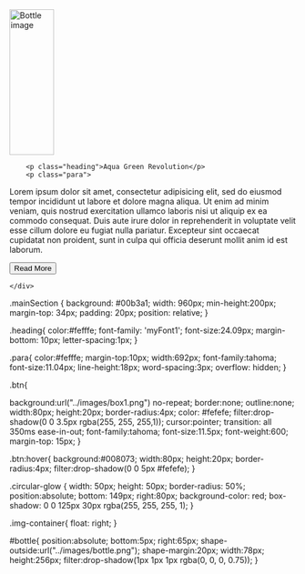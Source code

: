<div class="mainSection">
        <div class="img-container">
          <img src="images/bottle.png" width="78" height="256" alt="Bottle image" id="bottle">
      </div>
 
        <p class="heading">Aqua Green Revolution</p>
        <p class="para">
Lorem ipsum dolor sit amet, consectetur adipisicing elit, sed do eiusmod tempor incididunt ut labore et dolore magna aliqua. Ut enim ad minim veniam, quis nostrud exercitation ullamco laboris nisi ut aliquip ex ea commodo consequat. Duis aute irure dolor in reprehenderit in voluptate velit esse cillum dolore eu fugiat nulla pariatur. Excepteur sint occaecat cupidatat non proident, sunt in culpa qui officia deserunt mollit anim id est laborum.
        </p>
        <input type="button" value="Read More" class="btn">
     
    </div>




    
.mainSection {
  background: #00b3a1;
  width: 960px;
min-height:200px;
  margin-top: 34px;
  padding: 20px;
  position: relative;
}

.heading{
color:#fefffe;
font-family: 'myFont1';
font-size:24.09px;
margin-bottom: 10px;
letter-spacing:1px;
}

.para{
color:#fefffe;
margin-top:10px;
width:692px;
font-family:tahoma;
font-size:11.04px;
line-height:18px;
word-spacing:3px;
overflow: hidden;
}

.btn{

background:url("../images/box1.png") no-repeat;
border:none;
outline:none;
width:80px;
height:20px;
border-radius:4px;
color: #fefefe;
filter:drop-shadow(0 0 3.5px rgba(255, 255, 255,1));
cursor:pointer;
transition: all 350ms ease-in-out;
font-family:tahoma;
font-size:11.5px;
font-weight:600;
margin-top: 15px;
}



.btn:hover{
background:#008073;
width:80px;
height:20px;
border-radius:4px;
filter:drop-shadow(0 0 5px #fefefe);
}


 .circular-glow {
  width: 50px;
  height: 50px;
  border-radius: 50%; 
position:absolute;
bottom: 149px;
right:80px;
  background-color: red; 
  box-shadow: 0 0 125px 30px rgba(255, 255, 255, 1); 
}

.img-container{
 float: right;
}

#bottle{
position:absolute;
bottom:5px;
right:65px;
shape-outside:url("../images/bottle.png");
shape-margin:20px;
width:78px;
height:256px;
filter:drop-shadow(1px 1px 1px rgba(0, 0, 0, 0.75));
} 
